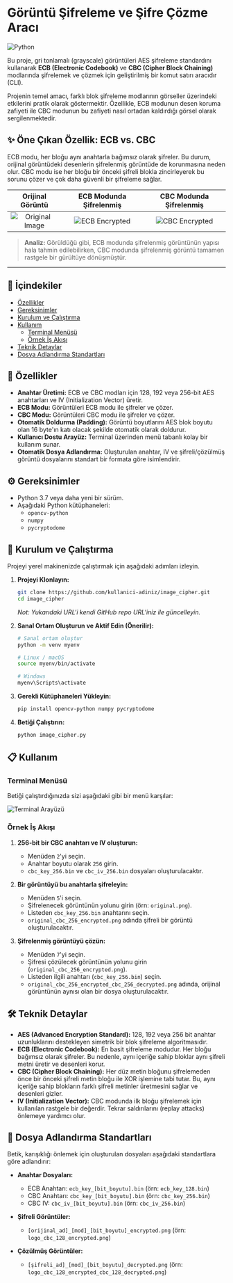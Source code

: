 # Görüntü Şifreleme ve Şifre Çözme Aracı

![Python](https://img.shields.io/badge/Python-3.7%2B-blue.svg)

Bu proje, gri tonlamalı (grayscale) görüntüleri AES şifreleme standardını kullanarak **ECB (Electronic Codebook)** ve **CBC (Cipher Block Chaining)** modlarında şifrelemek ve çözmek için geliştirilmiş bir komut satırı aracıdır (CLI).

Projenin temel amacı, farklı blok şifreleme modlarının görseller üzerindeki etkilerini pratik olarak göstermektir. Özellikle, ECB modunun desen koruma zafiyeti ile CBC modunun bu zafiyeti nasıl ortadan kaldırdığı görsel olarak sergilenmektedir.

## ✨ Öne Çıkan Özellik: ECB vs. CBC

ECB modu, her bloğu aynı anahtarla bağımsız olarak şifreler. Bu durum, orijinal görüntüdeki desenlerin şifrelenmiş görüntüde de korunmasına neden olur. CBC modu ise her bloğu bir önceki şifreli blokla zincirleyerek bu sorunu çözer ve çok daha güvenli bir şifreleme sağlar.

| Orijinal Görüntü | ECB Modunda Şifrelenmiş | CBC Modunda Şifrelenmiş |
| :--------------: | :----------------------: | :----------------------: |
| ![Original Image](./assets/original.png) | ![ECB Encrypted](./assets/ecb_encrypted.png) | ![CBC Encrypted](./assets/cbc_encrypted.png) |

> **Analiz:** Görüldüğü gibi, ECB modunda şifrelenmiş görüntünün yapısı hala tahmin edilebilirken, CBC modunda şifrelenmiş görüntü tamamen rastgele bir gürültüye dönüşmüştür.

---

## 📂 İçindekiler

- [Özellikler](#-özellikler)
- [Gereksinimler](#-gereksinimler)
- [Kurulum ve Çalıştırma](#-kurulum-ve-çalıştırma)
- [Kullanım](#-kullanım)
  - [Terminal Menüsü](#terminal-menüsü)
  - [Örnek İş Akışı](#örnek-i̇ş-akışı)
- [Teknik Detaylar](#-teknik-detaylar)
- [Dosya Adlandırma Standartları](#-dosya-adlandırma-standartları)

## 🌟 Özellikler

- **Anahtar Üretimi:** ECB ve CBC modları için 128, 192 veya 256-bit AES anahtarları ve IV (Initialization Vector) üretir.
- **ECB Modu:** Görüntüleri ECB modu ile şifreler ve çözer.
- **CBC Modu:** Görüntüleri CBC modu ile şifreler ve çözer.
- **Otomatik Doldurma (Padding):** Görüntü boyutlarını AES blok boyutu olan 16 byte'ın katı olacak şekilde otomatik olarak doldurur.
- **Kullanıcı Dostu Arayüz:** Terminal üzerinden menü tabanlı kolay bir kullanım sunar.
- **Otomatik Dosya Adlandırma:** Oluşturulan anahtar, IV ve şifreli/çözülmüş görüntü dosyalarını standart bir formata göre isimlendirir.

## ⚙️ Gereksinimler

- Python 3.7 veya daha yeni bir sürüm.
- Aşağıdaki Python kütüphaneleri:
  - `opencv-python`
  - `numpy`
  - `pycryptodome`

## 🚀 Kurulum ve Çalıştırma

Projeyi yerel makinenizde çalıştırmak için aşağıdaki adımları izleyin.

1.  **Projeyi Klonlayın:**
    ```bash
    git clone https://github.com/kullanici-adiniz/image_cipher.git
    cd image_cipher
    ```
    *Not: Yukarıdaki URL'i kendi GitHub repo URL'iniz ile güncelleyin.*

2.  **Sanal Ortam Oluşturun ve Aktif Edin (Önerilir):**
    ```bash
    # Sanal ortam oluştur
    python -m venv myenv

    # Linux / macOS
    source myenv/bin/activate

    # Windows
    myenv\Scripts\activate
    ```

3.  **Gerekli Kütüphaneleri Yükleyin:**
    ```bash
    pip install opencv-python numpy pycryptodome
    ```

4.  **Betiği Çalıştırın:**
    ```bash
    python image_cipher.py
    ```

## 📋 Kullanım

### Terminal Menüsü

Betiği çalıştırdığınızda sizi aşağıdaki gibi bir menü karşılar:

![Terminal Arayüzü](./assets/terminal_interface.png)

### Örnek İş Akışı

1.  **256-bit bir CBC anahtarı ve IV oluşturun:**
    - Menüden `2`'yi seçin.
    - Anahtar boyutu olarak `256` girin.
    - `cbc_key_256.bin` ve `cbc_iv_256.bin` dosyaları oluşturulacaktır.

2.  **Bir görüntüyü bu anahtarla şifreleyin:**
    - Menüden `5`'i seçin.
    - Şifrelenecek görüntünün yolunu girin (örn: `original.png`).
    - Listeden `cbc_key_256.bin` anahtarını seçin.
    - `original_cbc_256_encrypted.png` adında şifreli bir görüntü oluşturulacaktır.

3.  **Şifrelenmiş görüntüyü çözün:**
    - Menüden `7`'yi seçin.
    - Şifresi çözülecek görüntünün yolunu girin (`original_cbc_256_encrypted.png`).
    - Listeden ilgili anahtarı (`cbc_key_256.bin`) seçin.
    - `original_cbc_256_encrypted_cbc_256_decrypted.png` adında, orijinal görüntünün aynısı olan bir dosya oluşturulacaktır.

## 🛠️ Teknik Detaylar

- **AES (Advanced Encryption Standard):** 128, 192 veya 256 bit anahtar uzunluklarını destekleyen simetrik bir blok şifreleme algoritmasıdır.
- **ECB (Electronic Codebook):** En basit şifreleme modudur. Her bloğu bağımsız olarak şifreler. Bu nedenle, aynı içeriğe sahip bloklar aynı şifreli metni üretir ve desenleri korur.
- **CBC (Cipher Block Chaining):** Her düz metin bloğunu şifrelemeden önce bir önceki şifreli metin bloğu ile XOR işlemine tabi tutar. Bu, aynı içeriğe sahip blokların farklı şifreli metinler üretmesini sağlar ve desenleri gizler.
- **IV (Initialization Vector):** CBC modunda ilk bloğu şifrelemek için kullanılan rastgele bir değerdir. Tekrar saldırılarını (replay attacks) önlemeye yardımcı olur.

## 📁 Dosya Adlandırma Standartları

Betik, karışıklığı önlemek için oluşturulan dosyaları aşağıdaki standartlara göre adlandırır:

- **Anahtar Dosyaları:**
  - ECB Anahtarı: `ecb_key_[bit_boyutu].bin` (örn: `ecb_key_128.bin`)
  - CBC Anahtarı: `cbc_key_[bit_boyutu].bin` (örn: `cbc_key_256.bin`)
  - CBC IV: `cbc_iv_[bit_boyutu].bin` (örn: `cbc_iv_256.bin`)

- **Şifreli Görüntüler:**
  - `[orijinal_ad]_[mod]_[bit_boyutu]_encrypted.png` (örn: `logo_cbc_128_encrypted.png`)

- **Çözülmüş Görüntüler:**
  - `[şifreli_ad]_[mod]_[bit_boyutu]_decrypted.png` (örn: `logo_cbc_128_encrypted_cbc_128_decrypted.png`)
